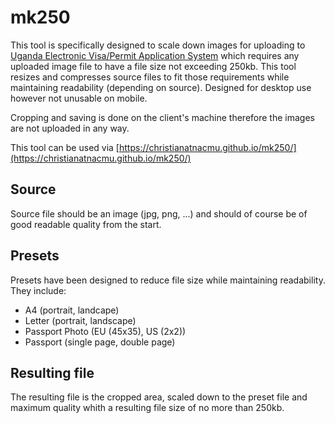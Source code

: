 # mk250
This tool is specifically designed to scale down images for uploading to [Uganda Electronic Visa/Permit Application System](https://visas.immigration.go.ug/) which requires any uploaded image file to have a file size not exceeding 250kb. This tool resizes and compresses source files to fit those requirements while maintaining readability (depending on source). Designed for desktop use however not unusable on mobile.

Cropping and saving is done on the client's machine therefore the images are not uploaded in any way.

This tool can be used via [https://christianatnacmu.github.io/mk250/](https://christianatnacmu.github.io/mk250/)

## Source
Source file should be an image (jpg, png, ...) and should of course be of good readable quality from the start. 

## Presets
Presets have been designed to reduce file size while maintaining readability. They include:
* A4 (portrait, landcape)
* Letter (portrait, landscape)
* Passport Photo (EU (45x35), US (2x2))
* Passport (single page, double page)

## Resulting file
The resulting file is the cropped area, scaled down to the preset file and maximum quality whith a resulting file size of no more than 250kb.
